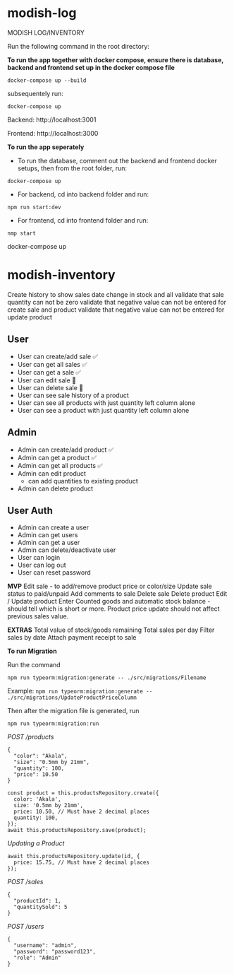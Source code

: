 # modish-log

MODISH LOG/INVENTORY

Run the following command in the root directory:

**To run the app together with docker compose, ensure there is database, backend and frontend set up in the docker compose file**

`docker-compose up --build`

subsequentely run:

`docker-compose up`

Backend: http://localhost:3001

Frontend: http://localhost:3000


**To run the app seperately**

- To run the database, comment out the backend and frontend docker setups, then from the root folder, run:

`docker-compose up`

- For backend, cd into backend folder and run:

`npm run start:dev`

- For frontend, cd into frontend folder and run:

`nmp start`



docker-compose up


# modish-inventory

Create history to show sales date change in stock and all
validate that sale quantity can not be zero
validate that negative value can not be entered for create sale and product
validate that negative value can not be entered for update product

## User

- User can create/add sale ✅
- User can get all sales ✅
- User can get a sale ✅
- User can edit sale 🚫
- User can delete sale 🚫
- User can see sale history of a product
- User can see all products with just quantity left column alone
- User can see a product with just quantity left column alone

## Admin

- Admin can create/add product ✅
- Admin can get a product ✅
- Admin can get all products ✅
- Admin can edit product
  - can add quantities to existing product
- Admin can delete product

## User Auth

- Admin can create a user
- Admin can get users
- Admin can get a user
- Admin can delete/deactivate user
- User can login
- User can log out
- User can reset password


**MVP**
Edit sale - to add/remove product price or color/size
Update sale status to paid/unpaid
Add comments to sale
Delete sale
Delete product 
Edit / Update product 
Enter Counted goods and automatic stock balance - should tell which is short or more.
Product price update should not affect previous sales value.

**EXTRAS**
Total value of stock/goods remaining 
Total sales per day 
Filter sales by date
Attach payment receipt to sale


**To run Migration**

Run the command 

`npm run typeorm:migration:generate -- ./src/migrations/Filename`

Example:
`npm run typeorm:migration:generate -- ./src/migrations/UpdateProductPriceColumn`

Then after the migration file is generated, run

`npm run typeorm:migration:run`

*POST /products*
```
{
  "color": "Akala",
  "size": "0.5mm by 21mm",
  "quantity": 100,
  "price": 10.50
}
```

```
const product = this.productsRepository.create({
  color: 'Akala',
  size: '0.5mm by 21mm',
  price: 10.50, // Must have 2 decimal places
  quantity: 100,
});
await this.productsRepository.save(product);
```

*Updating a Product*

```
await this.productsRepository.update(id, {
  price: 15.75, // Must have 2 decimal places
});
```

*POST /sales*

```
{
  "productId": 1,
  "quantitySold": 5
}
```

*POST /users*

```
{
  "username": "admin",
  "password": "password123",
  "role": "Admin"
}
```